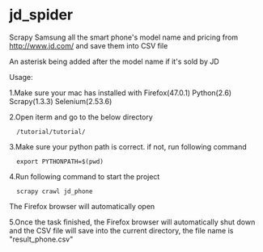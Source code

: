 # jd_spider
Scrapy Samsung all the smart phone's model name and pricing from http://www.jd.com/ and save them into CSV file

An asterisk being added after the model name if it's sold by JD

Usage:

1.Make sure your mac has installed with Firefox(47.0.1) Python(2.6) Scrapy(1.3.3) Selenium(2.53.6)
 

2.Open iterm and go to the below directory

      /tutorial/tutorial/

3.Make sure your python path is correct. if not, run following command

      export PYTHONPATH=$(pwd)

4.Run following command to start the project

      scrapy crawl jd_phone

  The Firefox browser will automatically open

5.Once the task finished, the Firefox browser will automatically shut down and the CSV file will save into the current directory, the file name is "result_phone.csv"
